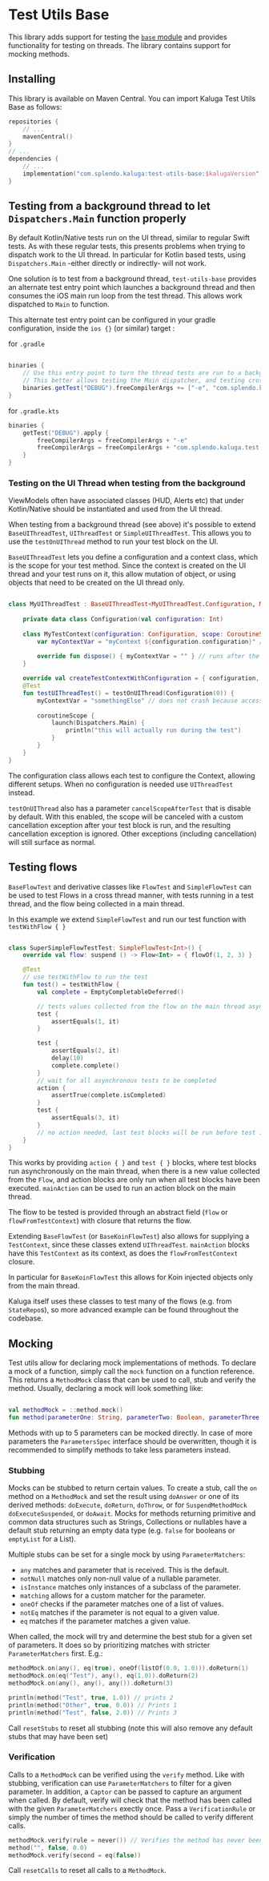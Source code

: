# Test Utils Base
This library adds support for testing the [`base` module](../base) and provides functionality for testing on threads.
The library contains support for mocking methods.

## Installing
This library is available on Maven Central. You can import Kaluga Test Utils Base as follows:

```kotlin
repositories {
    // ...
    mavenCentral()
}
// ...
dependencies {
    // ...
    implementation("com.splendo.kaluga:test-utils-base:$kalugaVersion")
}
```

## Testing from a background thread to let `Dispatchers.Main` function properly

By default Kotlin/Native tests run on the UI thread, similar to regular Swift tests.
As with these regular tests, this presents problems when trying to dispatch work to the UI thread.
In particular for Kotlin based tests, using `Dispatchers.Main` -either directly or indirectly- will not work.

One solution is to test from a background thread, `test-utils-base` provides an alternate test entry point which launches a background thread and then consumes the iOS main run loop from the test thread. This allows work dispatched to `Main` to function.

This alternate test entry point can be configured in your gradle configuration, inside the `ios {}` (or similar) target :

for `.gradle`
```groovy

binaries {
    // Use this entry point to turn the thread tests are run to a background thread instead of the main thread
    // This better allows testing the Main dispatcher, and testing cross thread access
    binaries.getTest("DEBUG").freeCompilerArgs += ["-e", "com.splendo.kaluga.test.base.mainBackground"]
}
```
for `.gradle.kts`

```kotlin
binaries {
    getTest("DEBUG").apply {
        freeCompilerArgs = freeCompilerArgs + "-e"
        freeCompilerArgs = freeCompilerArgs + "com.splendo.kaluga.test.base.mainBackground"
    }
}
```

### Testing on the UI Thread when testing from the background

ViewModels often have associated classes (HUD, Alerts etc) that under Kotlin/Native should be instantiated and used from the UI thread.

When testing from a background thread (see above) it's possible to extend `BaseUIThreadTest`, `UIThreadTest` or `SimpleUIThreadTest`.
This allows you to use the `testOnUIThread` method to run your test block on the UI.

`BaseUIThreadTest` lets you define a configuration and a context class, which is the scope for your test method. 
Since the context is created on the UI thread and your test runs on it, this allow mutation of object, or using objects that need to be created on the UI thread only.

```kotlin

class MyUIThreadTest : BaseUIThreadTest<MyUIThreadTest.Configuration, MyUIThreadTest.MyTestContext>() {
    
    private data class Configuration(val configuration: Int)
    
    class MyTestContext(configuration: Configuration, scope: CoroutineScope) : TestContext {
        var myContextVar = "myContext ${configuration.configuration}" // created in UI thread
        
        override fun dispose() { myContextVar = "" } // runs after the test block is run
    }

    override val createTestContextWithConfiguration = { configuration, scope -> MyTestContext(configuration, scope) }
    @Test
    fun testUIThreadTest() = testOnUIThread(Configuration(0)) {
        myContextVar = "somethingElse" // does not crash because access is also from the UI thread
        
        coroutineScope {
            launch(Dispatchers.Main) {
                println("this will actually run during the test")
            }
        }
    }
}
```

The configuration class allows each test to configure the Context, allowing different setups. When no configuration is needed use `UIThreadTest` instead. 

`testOnUIThread` also has a parameter `cancelScopeAfterTest` that is disable by default. 
With this enabled, the scope will be canceled with a custom cancellation exception after your test block is run, and the resulting cancellation exception is ignored. 
Other exceptions (including cancellation) will still surface as normal.

## Testing flows

`BaseFlowTest` and derivative classes like `FlowTest` and `SimpleFlowTest` can be used to test Flows in a cross thread manner, with tests running in a test thread, and the flow being collected in a main thread.

In this example we extend `SimpleFlowTest` and run our test function with `testWithFlow { }`

```kotlin

class SuperSimpleFlowTestTest: SimpleFlowTest<Int>() {
    override val flow: suspend () -> Flow<Int> = { flowOf(1, 2, 3) }

    @Test
    // use testWithFlow to run the test
    fun test() = testWithFlow {
        val complete = EmptyCompletableDeferred()

        // tests values collected from the flow on the main thread asynchronously
        test {
            assertEquals(1, it)
        }

        test {
            assertEquals(2, it)
            delay(10)
            complete.complete()
        }
        // wait for all asynchronous tests to be completed
        action {
            assertTrue(complete.isCompleted)
        }
        test {
            assertEquals(3, it)
        }
        // no action needed, last test blocks will be run before test is complete
    }
}
```

This works by providing `action { }` and `test { }` blocks, where test blocks run asynchronously on the main thread, when there is a new value collected from the `Flow`, and action blocks are only run when all test blocks have been executed. `mainAction` can be used to run an action block on the main thread.

The flow to be tested is provided through an abstract field (`flow` or `flowFromTestContext`) with closure that returns the flow. 

Extending `BaseFlowTest` (or `BaseKoinFlowTest`) also allows for supplying a `TestContext`, since these classes extend `UIThreadTest`. `mainAction` blocks have this `TestContext` as its context, as does the `flowFromTestContext` closure.

In particular for `BaseKoinFlowTest` this allows for Koin injected objects only from the main thread. 

Kaluga itself uses these classes to test many of the flows (e.g. from `StateRepo`s), so more advanced example can be found throughout the codebase.

## Mocking
Test utils allow for declaring mock implementations of methods. To declare a mock of a function, simply call the `mock` function on a function reference. This returns a `MethodMock` class that can be used to call, stub and verify the method.
Usually, declaring a mock will look something like:

```kotlin

val methodMock = ::method.mock()
fun method(parameterOne: String, parameterTwo: Boolean, parameterThree: Double): Int = methodMock.call(parameterOne, parameterTwo, parameterThree)
```

Methods with up to 5 parameters can be mocked directly. In case of more parameters the `ParametersSpec` interface should be overwritten, though it is recommended to simplify methods to take less parameters instead.

### Stubbing
Mocks can be stubbed to return certain values. To create a stub, call the `on` method on a `MethodMock` and set the result using `doAnswer` or one of its derived methods: `doExecute`, `doReturn`, `doThrow`, or for `SuspendMethodMock` `doExecuteSuspended`, or `doAwait`.
Mocks for methods returning primitive and common data structures such as Strings, Collections or nullables have a default stub returning an empty data type (e.g. `false` for booleans or `emptyList` for a List).

Multiple stubs can be set for a single mock by using `ParameterMatchers`:
* `any` matches and parameter that is received. This is the default.
* `notNull` matches only non-null value of a nullable parameter.
* `isInstance` matches only instances of a subclass of the parameter.
* `matching` allows for a custom matcher for the parameter.
* `oneOf` checks if the parameter matches one of a list of values.
* `notEq` matches if the parameter is not equal to a given value.
* `eq` matches if the parameter matches a given value.

When called, the mock will try and determine the best stub for a given set of parameters. It does so by prioritizing matches with stricter `ParameterMatchers` first. E.g.:

```kotlin
methodMock.on(any(), eq(true), oneOf(listOf(0.0, 1.0))).doReturn(1)
methodMock.on(eq("Test"), any(), eq(1.0)).doReturn(2)
methodMock.on(any(), any(), any()).doReturn(3)

println(method("Test", true, 1.0)) // prints 2
println(method("Other", true, 0.0)) // Prints 1
println(method("Test", false, 2.0)) // Prints 3
```

Call `resetStubs` to reset all stubbing (note this will also remove any default stubs that may have been set)

### Verification
Calls to a `MethodMock` can be verified using the `verify` method. Like with stubbing, verification can use `ParameterMatchers` to filter for a given parameter. In addition, a `Captor` can be passed to capture an argument when called.
By default, verify will check that the method has been called with the given `ParameterMatchers` exectly once. Pass a `VerificationRule` or simply the number of times the method should be called to verify different calls.

```kotlin
methodMock.verify(rule = never()) // Verifies the method has never been called
method("", false, 0.0)
methodMock.verify(second = eq(false))
```

Call `resetCalls` to reset all calls to a `MethodMock`.
